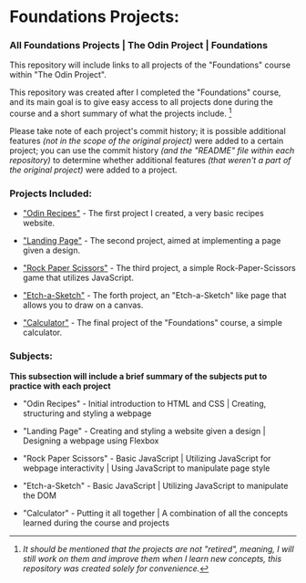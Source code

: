 # Foundations Projects:

### All Foundations Projects | The Odin Project | Foundations

This repository will include links to all projects of the "Foundations" course within "The Odin Project".

This repository was created after I completed the "Foundations" course, and its main goal is to give easy access to all projects done during the course and a short summary of what the projects include. [^1]

Please take note of each project's commit history; it is possible additional features *(not in the scope of the original project)* were added to a certain project; you can use the commit history *(and the "README" file within each repository)* to determine whether additional features *(that weren't a part of the original project)* were added to a project.

### Projects Included:

- ["Odin Recipes"](https://github.com/Dur4nt3/odin_recipes) - The first project I created, a very basic recipes website.

- ["Landing Page"](https://github.com/Dur4nt3/odin_landing) - The second project, aimed at implementing a page given a design.

- ["Rock Paper Scissors"](https://github.com/Dur4nt3/rps_project) - The third project, a simple Rock-Paper-Scissors game that utilizes JavaScript.

- ["Etch-a-Sketch"](https://github.com/Dur4nt3/eas_project) - The forth project, an "Etch-a-Sketch" like page that allows you to draw on a canvas.

- ["Calculator"](https://github.com/Dur4nt3/calc_project) - The final project of the "Foundations" course, a simple calculator.
 
### Subjects:

**This subsection will include a brief summary of the subjects put to practice with each project**

- "Odin Recipes" - Initial introduction to HTML and CSS | Creating, structuring and styling a webpage

- "Landing Page" - Creating and styling a website given a design | Designing a webpage using Flexbox

- "Rock Paper Scissors" - Basic JavaScript | Utilizing JavaScript for webpage interactivity | Using JavaScript to manipulate page style

- "Etch-a-Sketch" - Basic JavaScript | Utilizing JavaScript to manipulate the DOM

- "Calculator" - Putting it all together | A combination of all the concepts learned during the course and projects

[^1]: *It should be mentioned that the projects are not "retired", meaning, I will still work on them and improve them when I learn new concepts, this repository was created solely for convenience.*
